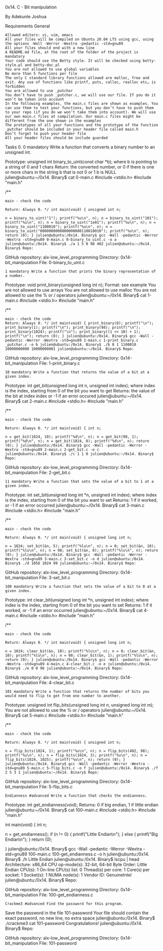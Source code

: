 0x14. C - Bit manipulation

By Adekunle Joshua

Requirements
General

    Allowed editors: vi, vim, emacs
    All your files will be compiled on Ubuntu 20.04 LTS using gcc, using the options -Wall -Werror -Wextra -pedantic -std=gnu89
    All your files should end with a new line
    A README.md file, at the root of the folder of the project is mandatory
    Your code should use the Betty style. It will be checked using betty-style.pl and betty-doc.pl
    You are not allowed to use global variables
    No more than 5 functions per file
    The only C standard library functions allowed are malloc, free and exit. Any use of functions like printf, puts, calloc, realloc etc… is forbidden
    You are allowed to use _putchar
    You don’t have to push _putchar.c, we will use our file. If you do it won’t be taken into account
    In the following examples, the main.c files are shown as examples. You can use them to test your functions, but you don’t have to push them to your repo (if you do we won’t take them into account). We will use our own main.c files at compilation. Our main.c files might be different from the one shown in the examples
    The prototypes of all your functions and the prototype of the function _putchar should be included in your header file called main.h
    Don’t forget to push your header file
    All your header files should be include guarded

Tasks 0. 0 mandatory Write a function that converts a binary number to an unsigned int.

Prototype: unsigned int binary_to_uint(const char *b); where b is pointing to a string of 0 and 1 chars Return: the converted number, or 0 if there is one or more chars in the string b that is not 0 or 1 b is NULL julien@ubuntu:~/0x14. Binary$ cat 0-main.c #include <stdio.h> #include "main.h"

/**

    main - check the code

    Return: Always 0. */ int main(void) { unsigned int n;

    n = binary_to_uint("1"); printf("%u\n", n); n = binary_to_uint("101"); printf("%u\n", n); n = binary_to_uint("1e01"); printf("%u\n", n); n = binary_to_uint("1100010"); printf("%u\n", n); n = binary_to_uint("0000000000000000000110010010"); printf("%u\n", n); return (0); } julien@ubuntu:/0x14. Binary$ gcc -Wall -pedantic -Werror -Wextra -std=gnu89 0-main.c 0-binary_to_uint.c -o a julien@ubuntu:/0x14. Binary$ ./a 1 5 0 98 402 julien@ubuntu:~/0x14. Binary$ Repo:

GitHub repository: alx-low_level_programming Directory: 0x14-bit_manipulation File: 0-binary_to_uint.c

    1 mandatory Write a function that prints the binary representation of a number.

Prototype: void print_binary(unsigned long int n); Format: see example You are not allowed to use arrays You are not allowed to use malloc You are not allowed to use the % or / operators julien@ubuntu:~/0x14. Binary$ cat 1-main.c #include <stdio.h> #include "main.h"

/**

    main - check the code
    Return: Always 0. */ int main(void) { print_binary(0); printf("\n"); print_binary(1); printf("\n"); print_binary(98); printf("\n"); print_binary(1024); printf("\n"); print_binary((1 << 10) + 1); printf("\n"); return (0); } julien@ubuntu:/0x14. Binary$ gcc -Wall -pedantic -Werror -Wextra -std=gnu89 1-main.c 1-print_binary.c _putchar.c -o b julien@ubuntu:/0x14. Binary$ ./b 0 1 1100010 10000000000 10000000001 julien@ubuntu:~/0x14. Binary$ Repo:

GitHub repository: alx-low_level_programming Directory: 0x14-bit_manipulation File: 1-print_binary.c

    10 mandatory Write a function that returns the value of a bit at a given index.

Prototype: int get_bit(unsigned long int n, unsigned int index); where index is the index, starting from 0 of the bit you want to get Returns: the value of the bit at index index or -1 if an error occured julien@ubuntu:~/0x14. Binary$ cat 2-main.c #include <stdio.h> #include "main.h"

/**

    main - check the code

    Return: Always 0. */ int main(void) { int n;

    n = get_bit(1024, 10); printf("%d\n", n); n = get_bit(98, 1); printf("%d\n", n); n = get_bit(1024, 0); printf("%d\n", n); return (0); } julien@ubuntu:/0x14. Binary$ gcc -Wall -pedantic -Werror -Wextra -std=gnu89 2-main.c 2-get_bit.c -o c
    julien@ubuntu:/0x14. Binary$ ./c 1 1 0 julien@ubuntu:~/0x14. Binary$ Repo:

GitHub repository: alx-low_level_programming Directory: 0x14-bit_manipulation File: 2-get_bit.c

    11 mandatory Write a function that sets the value of a bit to 1 at a given index.

Prototype: int set_bit(unsigned long int *n, unsigned int index); where index is the index, starting from 0 of the bit you want to set Returns: 1 if it worked, or -1 if an error occurred julien@ubuntu:~/0x14. Binary$ cat 3-main.c #include <stdio.h> #include "main.h"

/**

    main - check the code

    Return: Always 0. */ int main(void) { unsigned long int n;

    n = 1024; set_bit(&n, 5); printf("%lu\n", n); n = 0; set_bit(&n, 10); printf("%lu\n", n); n = 98; set_bit(&n, 0); printf("%lu\n", n); return (0); } julien@ubuntu:/0x14. Binary$ gcc -Wall -pedantic -Werror -Wextra -std=gnu89 3-main.c 3-set_bit.c -o d julien@ubuntu:/0x14. Binary$ ./d 1056 1024 99 julien@ubuntu:~/0x14. Binary$ Repo:

GitHub repository: alx-low_level_programming Directory: 0x14-bit_manipulation File: 3-set_bit.c

    100 mandatory Write a function that sets the value of a bit to 0 at a given index.

Prototype: int clear_bit(unsigned long int *n, unsigned int index); where index is the index, starting from 0 of the bit you want to set Returns: 1 if it worked, or -1 if an error occurred julien@ubuntu:~/0x14. Binary$ cat 4-main.c #include <stdio.h> #include "main.h"

/**

    main - check the code

    Return: Always 0. */ int main(void) { unsigned long int n;

    n = 1024; clear_bit(&n, 10); printf("%lu\n", n); n = 0; clear_bit(&n, 10); printf("%lu\n", n); n = 98; clear_bit(&n, 1); printf("%lu\n", n); return (0); } julien@ubuntu:/0x14. Binary$ gcc -Wall -pedantic -Werror -Wextra -std=gnu89 4-main.c 4-clear_bit.c -o e julien@ubuntu:/0x14. Binary$ ./e 0 0 96 julien@ubuntu:~/0x14. Binary$ Repo:

GitHub repository: alx-low_level_programming Directory: 0x14-bit_manipulation File: 4-clear_bit.c

    101 mandatory Write a function that returns the number of bits you would need to flip to get from one number to another.

Prototype: unsigned int flip_bits(unsigned long int n, unsigned long int m); You are not allowed to use the % or / operators julien@ubuntu:~/0x14. Binary$ cat 5-main.c #include <stdio.h> #include "main.h"

/**

    main - check the code

    Return: Always 0. */ int main(void) { unsigned int n;

    n = flip_bits(1024, 1); printf("%u\n", n); n = flip_bits(402, 98); printf("%u\n", n); n = flip_bits(1024, 3); printf("%u\n", n); n = flip_bits(1024, 1025); printf("%u\n", n); return (0); } julien@ubuntu:/0x14. Binary$ gcc -Wall -pedantic -Werror -Wextra -std=gnu89 5-main.c 5-flip_bits.c -o f julien@ubuntu:/0x14. Binary$ ./f 2 5 3 1 julien@ubuntu:~/0x14. Binary$ Repo:

GitHub repository: alx-low_level_programming Directory: 0x14-bit_manipulation File: 5-flip_bits.c

    Endianness #advanced Write a function that checks the endianness.

Prototype: int get_endianness(void); Returns: 0 if big endian, 1 if little endian julien@ubuntu:~/0x14. Binary$ cat 100-main.c #include <stdio.h> #include "main.h"

int main(void) { int n;

n = get_endianness();
if (n != 0)
{
    printf("Little Endian\n");
}
else
{
    printf("Big Endian\n");
}
return (0);

} julien@ubuntu:/0x14. Binary$ gcc -Wall -pedantic -Werror -Wextra -std=gnu89 100-main.c 100-get_endianness.c -o h julien@ubuntu:/0x14. Binary$ ./h Little Endian julien@ubuntu:/0x14. Binary$ lscpu | head Architecture: x86_64 CPU op-mode(s): 32-bit, 64-bit Byte Order: Little Endian CPU(s): 1 On-line CPU(s) list: 0 Thread(s) per core: 1 Core(s) per socket: 1 Socket(s): 1 NUMA node(s): 1 Vendor ID: GenuineIntel julien@ubuntu:/0x14. Binary$ Repo:

GitHub repository: alx-low_level_programming Directory: 0x14-bit_manipulation File: 100-get_endianness.c

    Crackme3 #advanced Find the password for this program.

Save the password in the file 101-password Your file should contain the exact password, no new line, no extra space julien@ubuntu:/0x14. Binary$ ./crackme3 cat 101-password Congratulations! julien@ubuntu:/0x14. Binary$ Repo:

GitHub repository: alx-low_level_programming Directory: 0x14-bit_manipulation File: 101-password
